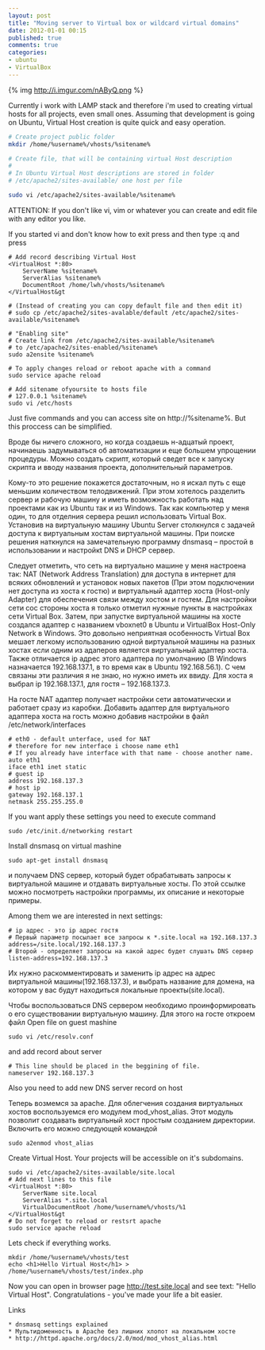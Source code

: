 ```yaml
---
layout: post
title: "Moving server to Virtual box or wildcard virtual domains"
date: 2012-01-01 00:15
published: true
comments: true
categories:
- ubuntu
- VirtualBox
---
```

{% img http://i.imgur.com/nAByQ.png %}

Currently i work with LAMP stack and therefore i'm used to creating virtual hosts for all projects, even small ones.
Assuming that development is going on Ubuntu, Virtual Host creation is quite quick and easy operation.
<!-- more -->
``` bash
# Create project public folder
mkdir /home/%username%/vhosts/%sitename%

# Create file, that will be containing virtual Host description
#
# In Ubuntu Virtual Host descriptions are stored in folder
# /etc/apache2/sites-available/ one host per file

sudo vi /etc/apache2/sites-available/%sitename%
```
ATTENTION:
If you don't like vi, vim or whatever
you can create and edit file with any editor you like.

If you started vi and don't know how to exit press <Esc> and then type :q and press <Enter>
```
# Add record describing Virtual Host
<VirtualHost *:80>
    ServerName %sitename%
    ServerAlias %sitename%
    DocumentRoot /home/lwh/vhosts/%sitename%
</VirtualHost&gt

# (Instead of creating you can copy default file and then edit it)
# sudo cp /etc/apache2/sites-avalable/default /etc/apache2/sites-available/%sitename%

# "Enabling site"
# Create link from /etc/apache2/sites-available/%sitename%
# to /etc/apache2/sites-enabled/%sitename%
sudo a2ensite %sitename%

# To apply changes reload or reboot apache with a command
sudo service apache reload

# Add sitename ofyoursite to hosts file
# 127.0.0.1 %sitename%
sudo vi /etc/hosts
```
Just five commands and you can access site on http://%sitename%.
But this proccess can be simplified.

Вроде бы ничего сложного, но когда создаешь н-адцатый проект, начинаешь задумываться об автоматизации и еще большем
упрощении процедуры. Можно создать скрипт, который сведет все к запуску скрипта и вводу названия проекта,
дополнительный параметров.

Кому-то это решение покажется достаточным, но я искал путь с еще меньшим количеством телодвижений.
При этом хотелось разделить сервер и рабочую машину и иметь возможность работать над проектами как из Ubuntu так и из Windows.
Так как компьютер у меня один, то для отделния сервера решил использовать Virtual Box.
Установив на виртуальную машину Ubuntu Server столкнулся с задачей доступа к виртуальным хостам виртуальной машины.
При поиске решения наткнулся на замечательную программу dnsmasq – простой в использовании и настройкt DNS и DHCP сервер.

Следует отметить, что сеть на виртуально машине у меня настроена так: NAT (Network Address Translation) для
доступа в интернет для всяких обновлений и установок новых пакетов (При этом подключении нет доступа из хоста к гостю)
и виртуальный адаптер хоста (Host-only Adapter) для обеспечения связи между хостом и гостем.
Для настройки сети сос стороны хоста я только отметил нужные пункты в настройках сети Virtual Box.
Затем, при запустке виртуальной машины на хосте создался адаптер с названием vboxnet0 в Ubuntu и
VirtualBox Host-Only Network в Windows. Это довольно неприятная особенность Virtual Box мешает легкому
использованию одной виртуальной машины на разных хостах если одним из адаперов является виртуальный адаптер хоста.
Также отличается ip адрес этого адаптера по умолчанию (В Windows назначается 192.168.137.1, в то время как в Ubuntu 192.168.56.1).
С чем связаны эти различия я не знаю, но нужно иметь их ввиду.
Для хоста я выбрал ip 192.168.137.1, для гостя – 192.168.137.3.

На госте NAT адаптер получает настройки сети автоматически и работает сразу из каробки.
Добавить адаптер для виртуального адаптера хоста на гость можно добавив настройки в файл /etc/network/interfaces
```
# eth0 - default unterface, used for NAT
# therefore for new interface i choose name eth1
# If you already have interface with that name - choose another name.
auto eth1
iface eth1 inet static
# guest ip
address 192.168.137.3
# host ip
gateway 192.168.137.1
netmask 255.255.255.0
```
If you want apply these settings you need to execute command
```
sudo /etc/init.d/networking restart
```
Install dnsmasq on virtual mashine
```
sudo apt-get install dnsmasq
```
и получаем DNS сервер, который будет обрабатывать запросы к виртуальной машине и отдавать виртуальные хосты.
По этой ссылке можно посмотреть настройки программы, их описание и некоторые примеры.

Among them we are interested in next settings:
```
# ip адрес - это ip адрес гостя
# Первый параметр посылает все запросы к *.site.local на 192.168.137.3
address=/site.local/192.168.137.3
# Второй - определяет запросы на какой адрес будет слушать DNS сервер
listen-address=192.168.137.3
```
Их нужно раскомментировать и заменить ip адрес на адрес виртуальной машины(192.168.137.3), и выбрать название для домена,
на котором у вас будут находиться локальные проекты(site.local).

Чтобы воспользоваться DNS сервером необходимо проинформировать о его существовании виртуальную машину.
Для этого на госте откроем файл
Open file on guest mashine
```
sudo vi /etc/resolv.conf
```
and add record about server
```
# This line should be placed in the beggining of file.
nameserver 192.168.137.3
```
Also you need to add new DNS server record on host


Теперь возмемся за apache. Для облегчения создания виртуальных хостов воспользуемся его модулем mod_vhost_alias.
Этот модуль позволит создавать виртуальный хост простым созданием директории. Включить его можно следующей командой
```
sudo a2enmod vhost_alias
```
Create Virtual Host. Your projects will be accessible on it's subdomains.
```
sudo vi /etc/apache2/sites-available/site.local
# Add next lines to this file
<VirtualHost *:80>
    ServerName site.local
    ServerAlias *.site.local
    VirtualDocumentRoot /home/%username%/vhosts/%1
</VirtualHost&gt
# Do not forget to reload or restsrt apache
sudo service apache reload
```
Lets check if everything works.
```
mkdir /home/%username%/vhosts/test
echo <h1>Hello Virtual Host</h1> > /home/%username%/vhosts/test/index.php
```
Now you can open in browser page http://test.site.local and see text: "Hello Virtual Host".
Congratulations - you've made your life a bit easier.

Links

    * dnsmasq settings explained
    * Мультидоменность в Apache без лишних хлопот на локальном хосте
    * http://httpd.apache.org/docs/2.0/mod/mod_vhost_alias.html